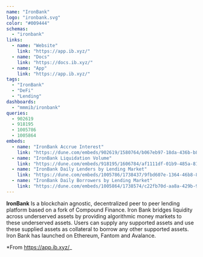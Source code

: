 ```yaml
---
name: "IronBank"
logo: "ironbank.svg"
color: "#009444"
schemas:
  - "ironbank"
links:
  - name: "Website"
    link: "https://app.ib.xyz/"
  - name: "Docs"
    link: "https://docs.ib.xyz/"
  - name: "App"
    link: "https://app.ib.xyz/"
tags:
  - "IronBank"
  - "DeFi"
  - "Lending"
dashboards:
  - "mmmib/ironbank"
queries:
  - 902619
  - 918195
  - 1005786
  - 1005864
embeds:
  - name: "IronBank Accrue Interest"
    link: "https://dune.com/embeds/902619/1580764/b067eb97-18da-436b-b8d5-28280701fda1"
  - name: "IronBank Liquidation Volume"
    link: "https://dune.com/embeds/918195/1606784/af1111df-01b9-485a-81ef-8d5e046554a4"
  - name: "IronBank Daily Lenders by Lending Market"
    link: "https://dune.com/embeds/1005786/1738437/9fbd607e-1364-46b8-8975-c80f67e8769c"
  - name: "IronBank Daily Borrowers by Lending Market"
    link: "https://dune.com/embeds/1005864/1738574/c22fb70d-aa8a-429b-9451-ae1e915c904a"
---
```


**IronBank**
Is a blockchain agnostic, decentralized peer to peer lending platform based on a fork of Compound Finance.
Iron Bank bridges liquidity across underserved assets by providing algorithmic money markets to these underserved assets. 
Users can supply any supported assets and use these supplied assets as collateral to borrow any other supported assets. 
Iron Bank has launched on Ethereum, Fantom and Avalance.

*From https://app.ib.xyz/_
